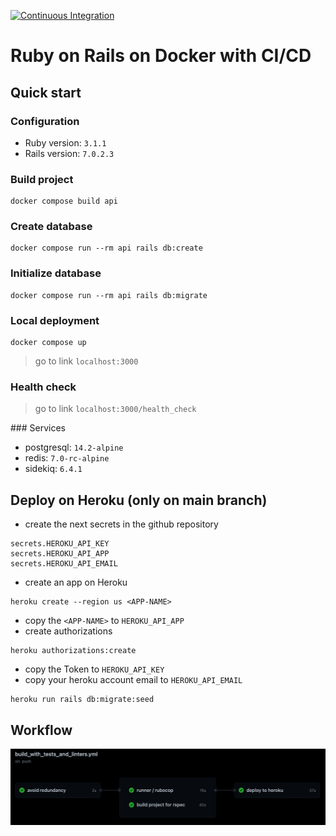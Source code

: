 [![Continuous Integration](https://github.com/lisset-orozco/ruby-on-rails-api-template/actions/workflows/build_with_tests_and_linters.yml/badge.svg)](https://github.com/lisset-orozco/ruby-on-rails-api-template/actions/workflows/build_with_tests_and_linters.yml)

# Ruby on Rails on Docker with CI/CD

## Quick start

### Configuration

* Ruby version: `3.1.1`
* Rails version: `7.0.2.3`

### Build project

```shell
docker compose build api
```

### Create database

```shell
docker compose run --rm api rails db:create
```

### Initialize database

```shell
docker compose run --rm api rails db:migrate
```

### Local deployment

```shell
docker compose up
```

> go to link `localhost:3000`

### Health check

> go to link `localhost:3000/health_check`

### Services

* postgresql: `14.2-alpine`
* redis: `7.0-rc-alpine`
* sidekiq: `6.4.1`

## Deploy on Heroku (only on main branch)

- create the next secrets in the github repository

```shell
secrets.HEROKU_API_KEY
secrets.HEROKU_API_APP
secrets.HEROKU_API_EMAIL
```

- create an app on Heroku

```shell
heroku create --region us <APP-NAME>
```

- copy the `<APP-NAME>` to `HEROKU_API_APP`
- create authorizations

```shell
heroku authorizations:create
```

- copy the Token to `HEROKU_API_KEY`
- copy your heroku account email to `HEROKU_API_EMAIL`
```shell
heroku run rails db:migrate:seed
```

## Workflow

<p align="center">
  <kbd>
    <img src="miscellaneous/images/workflow_ci_cd.png" title="workflow">
  </kbd>
</p>
